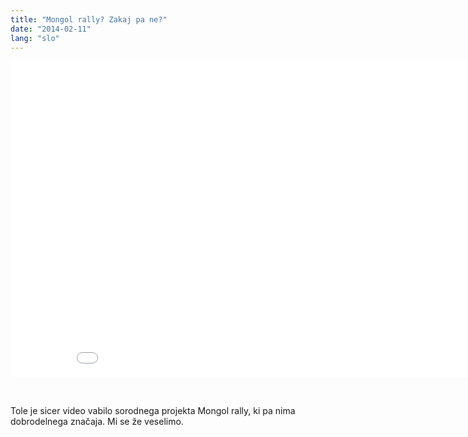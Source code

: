 ```yaml
---
title: "Mongol rally? Zakaj pa ne?"
date: "2014-02-11"
lang: "slo"
---
```


<iframe width="900" height="506" src="//www.youtube.com/embed/4VwacRktz2c" frameborder="0" allowfullscreen></iframe>

 

Tole je sicer video vabilo sorodnega projekta Mongol rally, ki pa nima dobrodelnega značaja. Mi se že veselimo.
